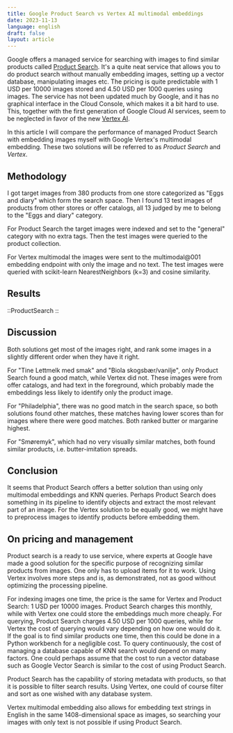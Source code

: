 ```yaml
---
title: Google Product Search vs Vertex AI multimodal embeddings
date: 2023-11-13
language: english
draft: false
layout: article
---
```




Google offers a managed service for searching with images to find similar products called [Product Search](https://cloud.google.com/vision/product-search/docs). It's a quite neat service that allows you to do product search without manually embedding images, setting up a vector database, manipulating images etc. The pricing is quite predictable with 1 USD per 10000 images stored and 4.50 USD per 1000 queries using images.
The service has not been updated much by Google, and it has no graphical interface in the Cloud Console, which makes it a bit hard to use. This, together with the first generation of Google Cloud AI services, seem to be neglected in favor of the new [Vertex AI](https://cloud.google.com/vertex-ai-vision).

In this article I will compare the performance of managed Product Search with embedding images myself with Google Vertex's multimodal embedding. These two solutions will be referred to as _Product Search_ and _Vertex_.

## Methodology

I got target images from 380 products from one store categorized as "Eggs and diary" which form the search space. Then I found 13 test images of products from other stores or offer catalogs, all 13 judged by me to belong to the "Eggs and diary" category.

For Product Search the target images were indexed and set to the "general" category with no extra tags. Then the test images were queried to the product collection.

For Vertex multimodal the images were sent to the multimodal@001 embedding endpoint with only the image and no text. The test images were queried with scikit-learn NearestNeighbors (k=3) and cosine similarity.

## Results

::ProductSearch
::

## Discussion

Both solutions get most of the images right, and rank some images in a slightly different order when they have it right.

For "Tine Lettmelk med smak" and "Biola skogsbær/vanilje", only Product Search found a good match, while Vertex did not. These images were from offer catalogs, and had text in the foreground, which probably made the embeddings less likely to identify only the product image.

For "Philadelphia", there was no good match in the search space, so both solutions found other matches, these matches having lower scores than for images where there were good matches. Both ranked butter or margarine highest.

For "Smøremyk", which had no very visually similar matches, both found similar products, i.e. butter-imitation spreads.

## Conclusion

It seems that Product Search offers a better solution than using only multimodal embeddings and KNN queries. Perhaps Product Search does something in its pipeline to identify objects and extract the most relevant part of an image. For the Vertex solution to be equally good, we might have to preprocess images to identify products before embedding them.


## On pricing and management

Product search is a ready to use service, where experts at Google have made a good solution for the specific purpose of recognizing similar products from images. One only has to upload items for it to work. Using Vertex involves more steps and is, as demonstrated, not as good without optimizing the processing pipeline.


For indexing images one time, the price is the same for Vertex and Product Search: 1 USD per 10000 images. Product Search charges this monthly, while with Vertex one could store the embeddings much more cheaply.
For querying, Product Search charges 4.50 USD per 1000 queries, while for Vertex the cost of querying would vary depending on how one would do it. If the goal is to find similar products one time, then this could be done in a Python workbench for a negligible cost. To query continuously, the cost of managing a database capable of KNN search would depend on many factors. One could perhaps assume that the cost to run a vector database such as Google Vector Search is similar to the cost of using Product Search. 

Product Search has the capability of storing metadata with products, so that it is possible to filter search results. Using Vertex, one could of course filter and sort as one wished with any database system.

Vertex multimodal embedding also allows for embedding text strings in English in the same 1408-dimensional space as images, so searching your images with only text is not possible if using Product Search.
